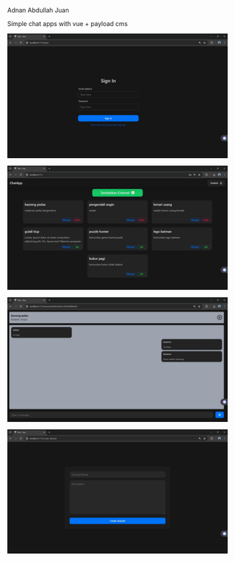 Adnan Abdullah Juan

Simple chat apps with vue + payload cms

![alt text](img/signin.jpeg)

![alt text](img/homeasuser.jpeg)

![alt text](img/chat.jpeg)

![alt text](img/channel.jpeg)
